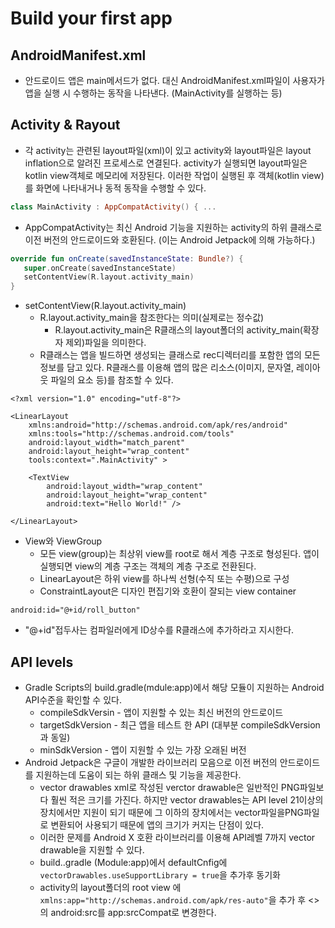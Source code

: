 # Build your first app

## AndroidManifest.xml
+ 안드로이드 앱은 main메서드가 없다. 대신 AndroidManifest.xml파일이 사용자가 앱을 실행 시
    수행하는 동작을 나타낸다. (MainActivity를 실행하는 등)

## Activity & Rayout
+ 각 activity는 관련된 layout파일(xml)이 있고 activity와 layout파일은 layout inflation으로 알려진 프로세스로 연결된다. activity가 실행되면 layout파일은 kotlin view객체로 메모리에 저장된다. 이러한 작업이 실행된 후 객체(kotlin view)를 화면에 나타내거나 동적 동작을 수행할 수 있다.
```kotlin
class MainActivity : AppCompatActivity() { ...
```
+ AppCompatActivity는 최신 Android 기능을 지원하는 activity의 하위 클래스로 이전 버전의 안드로이드와 호환된다. (이는 Android Jetpack에 의해 가능하다.)
```kotlin
override fun onCreate(savedInstanceState: Bundle?) {
   super.onCreate(savedInstanceState)
   setContentView(R.layout.activity_main)
}
```
+ setContentView(R.layout.activity_main)
    + R.layout.activity_main을 참조한다는 의미(실제로는 정수값)
        + R.layout.activity_main은 R클래스의 layout폴더의 activity_main(확장자 제외)파일을 의미한다.
    + R클래스는 앱을 빌드하면 생성되는 클래스로 rec디렉터리를 포함한 앱의 모든 정보를 담고 있다. R클래스를 이용해 앱의 많은 리소스(이미지, 문자열, 레이아웃 파일의 요소 등)를 참조할 수 있다.

```
<?xml version="1.0" encoding="utf-8"?>

<LinearLayout   
    xmlns:android="http://schemas.android.com/apk/res/android"
    xmlns:tools="http://schemas.android.com/tools"
    android:layout_width="match_parent"
    android:layout_height="wrap_content"
    tools:context=".MainActivity" >

    <TextView
        android:layout_width="wrap_content"
        android:layout_height="wrap_content"
        android:text="Hello World!" />

</LinearLayout>
```
+ View와 ViewGroup
    + 모든 view(group)는 최상위 view를 root로 해서 계층 구조로 형성된다. 앱이 실행되면 view의 계층 구조는 객체의 계층 구조로 전환된다.
    + LinearLayout은 하위 view를 하나씩 선형(수직 또는 수평)으로 구성
    + ConstraintLayout은 디자인 편집기와 호환이 잘되는 view container
```
android:id="@+id/roll_button"
```
+ "@+id"접두사는 컴파일러에게 ID상수를 R클래스에 추가하라고 지시한다.

## API levels
+ Gradle Scripts의 build.gradle(mdule:app)에서 해당 모듈이 지원하는 Android API수준을 확인할 수 있다.
    + compileSdkVersin - 앱이 지원할 수 있는 최신 버전의 안드로이드
    + targetSdkVersion - 최근 앱을 테스트 한 API (대부분 compileSdkVersion과 동일)
    + minSdkVersion - 앱이 지원할 수 있는 가장 오래된 버전
+ Android Jetpack은 구글이 개발한 라이브러리 모음으로 이전 버전의 안드로이드를 지원하는데 도움이 되는 하위 클래스 및 기능을 제공한다.
    + vector drawables	xml로 작성된 verctor drawable은 일반적인 PNG파일보다 훨씬 적은 크기를 가진다. 하지만 vector drawables는 API level 21이상의 장치에서만 지원이 되기 때문에 그 이하의 장치에서는 vector파일을PNG파일로 변환되어 사용되기 때문에 앱의 크기가 커지는 단점이 있다.
    + 이러한 문제를 Android X 호환 라이브러리를 이용해 API레벨 7까지 vector drawable을 지원할 수 있다.
    + build..gradle (Module:app)에서 defaultCnfig에 ```vectorDrawables.useSupportLibrary = true```을 추가후 동기화
    + activity의 layout폴더의 root view 에 ```xmlns:app="http://schemas.android.com/apk/res-auto"```을 추가 후 <<ImageView>>의 android:src를 app:srcCompat로 변경한다.